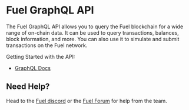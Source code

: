 # Fuel GraphQL API

<!-- This example should include a summary of the GraphQL API-->
<!-- graphql_api:example:start -->
The Fuel GraphQL API allows you to query the Fuel blockchain for a wide range of on-chain data. It can be used to query transactions, balances, block information, and more. You can also use it to simulate and submit transactions on the Fuel network.
<!-- graphql_api:example:end -->

Getting Started with the API:

- [GraphQL Docs](https://graphql-docs.fuel.network/)

## Need Help?

Head to the [Fuel discord](https://discord.com/invite/fuelnetwork) or the [Fuel Forum](https://forum.fuel.network/) for help from the team.
